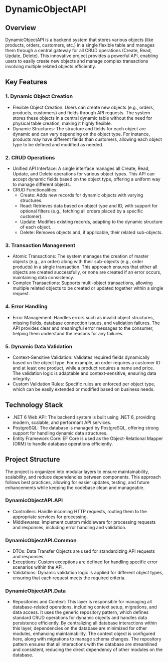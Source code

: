 # DynamicObjectAPI

## Overview

DynamicObjectAPI is a backend system that stores various objects (like products, orders, customers, etc.) in a single flexible table and manages them through a central gateway for all CRUD operations (Create, Read, Update, Delete). This innovative project provides a powerful API, enabling users to easily create new objects and manage complex transactions involving multiple related objects efficiently.

## Key Features 

### 1. Dynamic Object Creation
- Flexible Object Creation: Users can create new objects (e.g., orders, products, customers) and fields through API requests. The system stores these objects in a central dynamic table without the need for physical table creation, making it highly flexible.
- Dynamic Structures: The structure and fields for each object are dynamic and can vary depending on the object type. For instance, products may have different fields than customers, allowing each object type to be defined and modified as needed.

### 2. CRUD Operations
- Unified API Interface: A single interface manages all Create, Read, Update, and Delete operations for various object types. This API can accept dynamic fields based on the object type, offering a uniform way to manage different objects.
- CRUD Functionalities:
    - Create: Adds new records for dynamic objects with varying structures.
    - Read: Retrieves data based on object type and ID, with support for optional filters (e.g., fetching all orders placed by a specific customer).
    - Update: Modifies existing records, adapting to the dynamic structure of each object.
    - Delete: Removes objects and, if applicable, their related sub-objects.

### 3. Transaction Management
- Atomic Transactions: The system manages the creation of master objects (e.g., an order) along with their sub-objects (e.g., order products) in a single transaction. This approach ensures that either all objects are created successfully, or none are created if an error occurs, maintaining data consistency.
- Complex Transactions: Supports multi-object transactions, allowing multiple related objects to be created or updated together within a single request.

### 4. Error Handling
- Error Management: Handles errors such as invalid object structures, missing fields, database connection issues, and validation failures. The API provides clear and meaningful error messages to the consumer, helping them understand the reasons for any failures.

### 5. Dynamic Data Validation
- Context-Sensitive Validation: Validates required fields dynamically based on the object type. For example, an order requires a customer ID and at least one product, while a product requires a name and price. The validation logic is adaptable and context-sensitive, ensuring data integrity.
- Custom Validation Rules: Specific rules are enforced per object type, which can be easily extended or modified based on business needs.

## Technology Stack
- .NET 6 Web API: The backend system is built using .NET 6, providing modern, scalable, and performant API services.
- PostgreSQL: The database is managed by PostgreSQL, offering strong support for handling dynamic data structures.
- Entity Framework Core: EF Core is used as the Object-Relational Mapper (ORM) to handle database operations efficiently.

## Project Structure
The project is organized into modular layers to ensure maintainability, scalability, and reduce dependencies between components. This approach follows best practices, allowing for easier updates, testing, and future enhancements while keeping the codebase clean and manageable.

### DynamicObjectAPI.API
- Controllers: Handle incoming HTTP requests, routing them to the appropriate services for processing.
- Middlewares: Implement custom middleware for processing requests and responses, including error handling and validation.

### DynamicObjectAPI.Common
- DTOs: Data Transfer Objects are used for standardizing API requests and responses.
- Exceptions: Custom exceptions are defined for handling specific error scenarios within the API.
- Validations: Dynamic validation logic is applied for different object types, ensuring that each request meets the required criteria.

### DynamicObjectAPI.Data
- Repositories and Context: This layer is responsible for managing all database-related operations, including context setup, migrations, and data access. It uses the generic repository pattern, which defines standard CRUD operations for dynamic objects and handles data persistence efficiently. By centralizing all database interactions within this layer, dependencies on the database are minimized for other modules, enhancing maintainability. The context object is configured here, along with migrations to manage schema changes. The repository pattern ensures that all interactions with the database are streamlined and consistent, reducing the direct dependency of other modules on the database.






